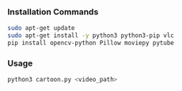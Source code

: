 ### Installation Commands

```bash
sudo apt-get update
sudo apt-get install -y python3 python3-pip vlc
pip install opencv-python Pillow moviepy pytube
```

### Usage

```bash
python3 cartoon.py <video_path>
```
```
